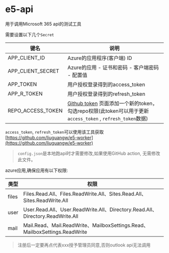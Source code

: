 # e5-api
用于调用Microsoft 365 api的测试工具



需要设置以下几个`Secret`

| 键名              | 说明                                                         |
| ----------------- | ------------------------------------------------------------ |
| APP_CLIENT_ID     | Azure的应用程序(客户端) ID                                   |
| APP_CLIENT_SECRET | Azure的应用 - 证书和密码 - 客户端密码 - 配置值               |
| APP_TOKEN         | 用户授权登录得到的access_token                               |
| APP_R_TOKEN       | 用户授权登录得到的refresh_token                              |
| REPO_ACCESS_TOKEN | [Github token](https://github.com/settings/tokens) 页面添加一个新的token，勾选repo权限(此token可以用于更新`access_token` , `refresh_token`数据) |

`access_token`, `refresh_token`可以使用该工具获取 [https://github.com/liuguangw/e5-worker](https://github.com/liuguangw/e5-worker)



> `config.json`是本地跑api时才需要修改,如果使用GitHub action, 无需修改此文件。



azure应用,确保应用有以下权限: 

| 类型  | 权限                                                         |
| ----- | ------------------------------------------------------------ |
| files | Files.Read.All、Files.ReadWrite.All、Sites.Read.All、Sites.ReadWrite.All |
| user  | User.Read.All、User.ReadWrite.All、Directory.Read.All、Directory.ReadWrite.All |
| mail  | Mail.Read、Mail.ReadWrite、MailboxSettings.Read、MailboxSettings.ReadWrite |


> 注册后一定要再点代表xxx授予管理员同意,否则outlook api无法调用